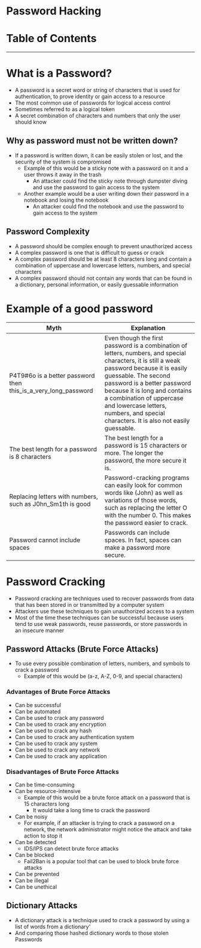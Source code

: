 # Password Hacking 

# Table of Contents


--- 

# What is a Password?

- A password is a secret word or string of characters that is used for authentication, to prove identity or gain access to a resource
- The most common use of passwords for logical access control
- Sometimes referred to as a logical token
- A secret combination of characters and numbers that only the user should know
## Why as password must not be written down?
- If a password is written down, it can be easily stolen or lost, and the security of the system is compromised
  - Example of this would be a sticky note with a password on it and a user throws it away in the trash
    - An attacker could find the sticky note through dumpster diving and use the password to gain access to the system
  - Another example would be a user writing down their password in a notebook and losing the notebook
    - An attacker could find the notebook and use the password to gain access to the system

## Password Complexity
- A password should be complex enough to prevent unauthorized access
- A complex password is one that is difficult to guess or crack
- A complex password should be at least 8 characters long and contain a combination of uppercase and lowercase letters, numbers, and special characters
- A complex password should not contain any words that can be found in a dictionary, personal information, or easily guessable information


# Example of a good password
|Myth |Explanation|
|---|---|
P4T9#6o is a better password then this_is_a_very_long_password | Even though the first password is a combination of letters, numbers, and special characters, it is still a weak password because it is easily guessable. The second password is a better password because it is long and contains a combination of uppercase and lowercase letters, numbers, and special characters. It is also not easily guessable.|
|The best length for a password is 8 characters | The best length for a password is 15 characters or more. The longer the password, the more secure it is.|
|Replacing letters with numbers, such as J0hn_Sm1th is good |Password-cracking programs can easily look for common words like (John) as well as variations of those words, such as replacing the letter O with the number 0. This makes the password easier to crack.|
|Password cannot include spaces | Passwords can include spaces. In fact, spaces can make a password more secure.|

# Password Cracking

- Password cracking are techniques used to recover passwords from data that has been stored in or transmitted by a computer system
- Attackers use these techniques to gain unauthorized access to a system
- Most of the time these techniques can be successful because users tend to use weak passwords, reuse passwords, or store passwords in an insecure manner

## Password Attacks (Brute Force Attacks)
- To use every possible combination of letters, numbers, and symbols to crack a password
    - Example of this would be (a-z, A-Z, 0-9, and special characters)

### Advantages of Brute Force Attacks
- Can be successful
- Can be automated
- Can be used to crack any password
- Can be used to crack any encryption
- Can be used to crack any hash
- Can be used to crack any authentication system
- Can be used to crack any system
- Can be used to crack any network
- Can be used to crack any application

### Disadvantages of Brute Force Attacks
- Can be time-consuming
- Can be resource-intensive
    -  Example of this would be a brute force attack on a password that is 15 characters long
        - It would take a long time to crack the password
- Can be noisy
  - For example, if an attacker is trying to crack a password on a network, the network administrator might notice the attack and take action to stop it
- Can be detected
  - IDS/IPS can detect brute force attacks
- Can be blocked
  - Fail2Ban is a popular tool that can be used to block brute force attacks
- Can be prevented
- Can be illegal
- Can be unethical

## Dictionary Attacks
- A dictionary attack is a technique used to crack a password by using a list of words from a dictionary'
- And comparing those hashed dictionary words to those stolen Passwords